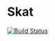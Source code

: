 # Skat

[![Build Status](https://github.com/SvenDuve/Skat.jl/actions/workflows/CI.yml/badge.svg?branch=main)](https://github.com/SvenDuve/Skat.jl/actions/workflows/CI.yml?query=branch%3Amain)
